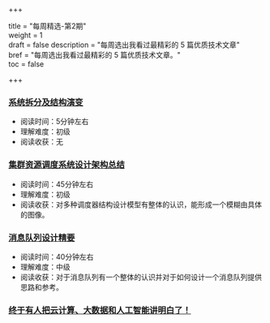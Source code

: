 +++

title = "每周精选-第2期"  
weight = 1  
draft = false
description = "每周选出我看过最精彩的 5 篇优质技术文章"  
bref = "每周选出我看过最精彩的 5 篇优质技术文章。"  
toc = false

+++

### <font color=#3998e2>[系统拆分及结构演变](http://www.linkedkeeper.com/detail/blog.action?bid=1108&hmsr=toutiao.io&utm_medium=toutiao.io&utm_source=toutiao.io)</font>
- 阅读时间：5分钟左右
- 理解难度：初级
- 阅读收获：无

### <font color=#3998e2>[集群资源调度系统设计架构总结](https://io-meter.com/2018/02/09/A-summary-of-designing-schedulers/?hmsr=toutiao.io&utm_medium=toutiao.io&utm_source=toutiao.io)</font>
- 阅读时间：45分钟左右
- 理解难度：初级
- 阅读收获：对多种调度器结构设计模型有整体的认识，能形成一个模糊由具体的图像。

### <font color=#3998e2>[消息队列设计精要](https://tech.meituan.com/mq-design.html?hmsr=toutiao.io&utm_medium=toutiao.io&utm_source=toutiao.io?hmsr=toutiao.io&utm_medium=toutiao.io&utm_source=toutiao.io)</font>
- 阅读时间：40分钟左右
- 理解难度：中级
- 阅读收获：对于消息队列有一个整体的认识并对于如何设计一个消息队列提供思路和参考。

### <font color=#3998e2>[终于有人把云计算、大数据和人工智能讲明白了！](https://mp.weixin.qq.com/s/RYT-WyQ-ZNH6ugJ142BwwQ)</font>
